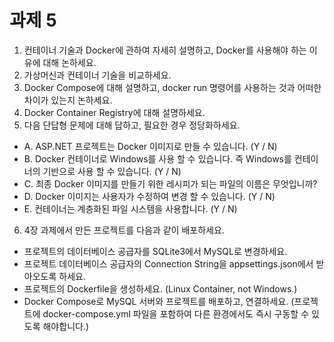# 과제 5

1. 컨테이너 기술과 Docker에 관하여 자세히 설명하고, Docker를 사용해야 하는 이유에 대해 논하세요.
2. 가상머신과 컨테이너 기술을 비교하세요.
3. Docker Compose에 대해 설명하고, docker run 명령어를 사용하는 것과 어떠한 차이가 있는지 논하세요.
4. Docker Container Registry에 대해 설명하세요.
5. 다음 단답형 문제에 대해 답하고, 필요한 경우 정당화하세요.
- A. ASP.NET 프로젝트는 Docker 이미지로 만들 수 있습니다. (Y / N)
- B. Docker 컨테이너로 Windows를 사용 할 수 있습니다. 즉 Windows를 컨테이너의 기반으로 사용 할 수 있습니다. (Y / N)
- C. 최종 Docker 이미지를 만들기 위한 레시피가 되는 파일의 이름은 무엇입니까?
- D. Docker 이미지는 사용자가 수정하여 변경 할 수 있습니다. (Y / N)
- E. 컨테이너는 계층화된 파일 시스템을 사용합니다. (Y / N)
6. 4장 과제에서 만든 프로젝트를 다음과 같이 배포하세요.
- 프로젝트의 데이터베이스 공급자를 SQLite3에서 MySQL로 변경하세요.
- 프로젝트 데이터베이스 공급자의 Connection String을 appsettings.json에서 받아오도록 하세요.
- 프로젝트의 Dockerfile을 생성하세요. (Linux Container, not Windows.)
- Docker Compose로 MySQL 서버와 프로젝트를 배포하고, 연결하세요.
  (프로젝트에 docker-compose.yml 파일을 포함하여 다른 환경에서도 즉시 구동할 수 있도록 해야합니다.)
